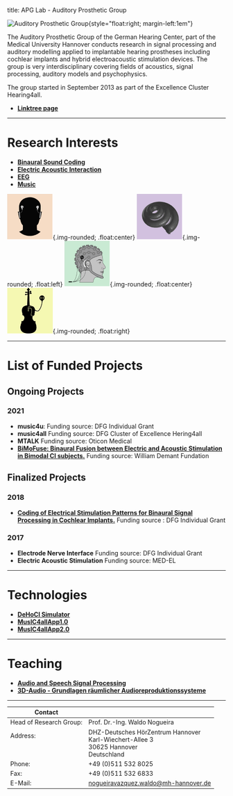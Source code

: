 title: APG Lab - Auditory Prosthetic Group


![Auditory Prosthetic Group](nogueira/APG_Group_HNO.png){style="float:right; margin-left:1em"}

The Auditory Prosthetic Group of the German Hearing Center, part of the Medical University Hannover conducts research in signal processing and auditory modelling applied to implantable hearing prostheses including cochlear implants and hybrid electroacoustic stimulation devices. The group is very interdisciplinary covering fields of acoustics, signal processing, auditory models and psychophysics.

The group started in September 2013 as part of the Excellence Cluster Hearing4all.

- **[Linktree page](https://linktr.ee/auditoryprostheticgroup)**


---


# Research Interests
<!--- [Our reseach projects](nogueira/projects.md) --->

- **[Binaural Sound Coding](https://vianna.uber.space/01_workgroups/nogueira/projects/binaural_sound_coding_strategies.html)**
- **[Electric Acoustic Interaction](https://vianna.de/01_workgroups/nogueira/projects/easprojects.html)**
- **[EEG](https://vianna.uber.space/01_workgroups/nogueira/projects/dsaci.html)** 
- **[Music](https://vianna.uber.space/01_workgroups/nogueira/projects/music.html)**
<!----**[Electric Acoustic Interaction EAS-Modeling](https://vianna.uber.space/01_workgroups/nogueira/projects/easmodeling.html)** ---> 

![BINOM](nogueira/binom2.png){.img-rounded; .float:center}
![EAS](nogueira/modelling.png){.img-rounded; .float:left}
![EEG](nogueira/eeg.png){.img-rounded; .float:center}
![MUSIC](nogueira/music.png){.img-rounded; .float:right}
<!--- ![Auditory Prosthetic Group](nogueira/allprojects.jpg){.img-rounded .align-center} --->

<!----**[Electric Acoustic Interaction EAS-Modeling](https://vianna.uber.space/01_workgroups/nogueira/projects/easmodeling.html)** ---> 

---

# List of Funded Projects

## Ongoing Projects
### 2021
- **music4u**: Funding source: DFG Individual Grant
- **music4all** Funding source: DFG Cluster of Excellence Hering4all
- **MTALK** Funding source: Oticon Medical
- **[BiMoFuse: Binaural Fusion between Electric and Acoustic Stimulation in Bimodal CI subjects.](https://vianna.uber.space/01_workgroups/nogueira/projects/bimofuse.html)** Funding source: William Demant Fundation



## Finalized Projects
### 2018
- **[Coding of Electrical Stimulation Patterns for Binaural Signal Processing in Cochlear Implants.](https://vianna.uber.space/01_workgroups/nogueira/projects/binom.html)** Funding source : DFG Individual Grant
 
### 2017
- **Electrode Nerve Interface** Funding source: DFG Individual Grant
- **Electric Acoustic Stimulation** Funding source: MED-EL


---

# Technologies

- **[DeHoCI Simulator](https://vianna.uber.space/01_workgroups/nogueira/technologies.html)**
- **[MusIC4allApp1.0](https://vianna.uber.space/01_workgroups/nogueira/technologies.html)**
- **[MusIC4allApp2.0](https://vianna.uber.space/01_workgroups/nogueira/technologies.html)**

---

# Teaching

- **[Audio and Speech Signal Processing](https://vianna.uber.space/01_workgroups/nogueira/teaching.html)**
- **[3D-Audio - Grundlagen räumlicher Audioreproduktionssysteme](https://vianna.uber.space/01_workgroups/nogueira/teaching.html)**

---

<!--- [DHZ-Deutsches HörZentrum Hannover](http://www.hoerzentrum-hannover.de/index.php?id=1)

    Prof. Dr.-Ing. Waldo Nogueira
    Karl-Wiechert-Allee 3 
    30625 Hannover --->
    
<!--- nogueiravazquez.waldo(at)mh-hannover.de --->


| Contact                 |                            |
| ------------------------|--------------------------- |
| Head of Research Group:<br>          | Prof. Dr.-Ing. Waldo Nogueira|
| Address: <br><br><br>   | DHZ-Deutsches HörZentrum Hannover<br> Karl-Wiechert-Allee 3 <br> 30625 Hannover <br> Deutschland |
| Phone:                  | +49 (0)511 532 8025 |
| Fax:                    | +49 (0)511 532 6833 |
| E-Mail:                 |<nogueiravazquez.waldo@mh-hannover.de>|










